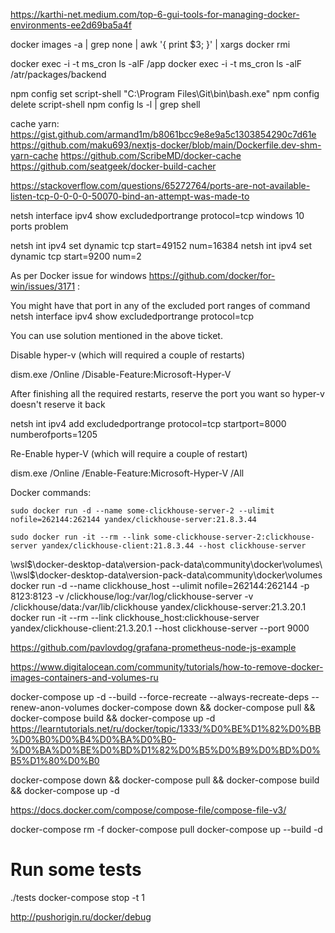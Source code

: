 https://karthi-net.medium.com/top-6-gui-tools-for-managing-docker-environments-ee2d69ba5a4f

docker images -a | grep none | awk '{ print $3; }' | xargs docker rmi

docker exec -i -t ms_cron ls -alF /app
docker exec -i -t ms_cron ls -alF /atr/packages/backend

npm config set script-shell "C:\\Program Files\\Git\\bin\\bash.exe"
npm config delete script-shell
npm config ls -l | grep shell


cache yarn:
https://gist.github.com/armand1m/b8061bcc9e8e9a5c1303854290c7d61e
https://github.com/maku693/nextjs-docker/blob/main/Dockerfile.dev-shm-yarn-cache
https://github.com/ScribeMD/docker-cache
https://github.com/seatgeek/docker-build-cacher


https://stackoverflow.com/questions/65272764/ports-are-not-available-listen-tcp-0-0-0-0-50070-bind-an-attempt-was-made-to

netsh interface ipv4 show excludedportrange protocol=tcp
windows 10 ports problem

netsh int ipv4 set dynamic tcp start=49152 num=16384
netsh int ipv4 set dynamic tcp start=9200 num=2


As per Docker issue for windows https://github.com/docker/for-win/issues/3171 :

You might have that port in any of the excluded port ranges of command netsh interface ipv4 show excludedportrange protocol=tcp

You can use solution mentioned in the above ticket.

Disable hyper-v (which will required a couple of restarts)

dism.exe /Online /Disable-Feature:Microsoft-Hyper-V

After finishing all the required restarts, reserve the port you want so hyper-v doesn't reserve it back

netsh int ipv4 add excludedportrange protocol=tcp startport=8000 numberofports=1205

Re-Enable hyper-V (which will require a couple of restart)

dism.exe /Online /Enable-Feature:Microsoft-Hyper-V /All

Docker commands:
```
sudo docker run -d --name some-clickhouse-server-2 --ulimit nofile=262144:262144 yandex/clickhouse-server:21.8.3.44
```
```
sudo docker run -it --rm --link some-clickhouse-server-2:clickhouse-server yandex/clickhouse-client:21.8.3.44 --host clickhouse-server
```


\\wsl$\docker-desktop-data\version-pack-data\community\docker\volumes\
\\wsl$\docker-desktop-data\version-pack-data\community\docker\volumes\
docker run -d --name clickhouse_host --ulimit nofile=262144:262144 -p 8123:8123 -v /clickhouse/log:/var/log/clickhouse-server -v /clickhouse/data:/var/lib/clickhouse yandex/clickhouse-server:21.3.20.1
docker run -it --rm --link clickhouse_host:clickhouse-server yandex/clickhouse-client:21.3.20.1 --host clickhouse-server --port 9000


https://github.com/pavlovdog/grafana-prometheus-node-js-example

https://www.digitalocean.com/community/tutorials/how-to-remove-docker-images-containers-and-volumes-ru


docker-compose up -d --build --force-recreate --always-recreate-deps --renew-anon-volumes
docker-compose down && docker-compose pull && docker-compose build && docker-compose up -d
https://learntutorials.net/ru/docker/topic/1333/%D0%BE%D1%82%D0%BB%D0%B0%D0%B4%D0%BA%D0%B0-%D0%BA%D0%BE%D0%BD%D1%82%D0%B5%D0%B9%D0%BD%D0%B5%D1%80%D0%B0


docker-compose down && docker-compose pull && docker-compose build && docker-compose up -d


https://docs.docker.com/compose/compose-file/compose-file-v3/

docker-compose rm -f
docker-compose pull
docker-compose up --build -d
# Run some tests
./tests
docker-compose stop -t 1


http://pushorigin.ru/docker/debug


